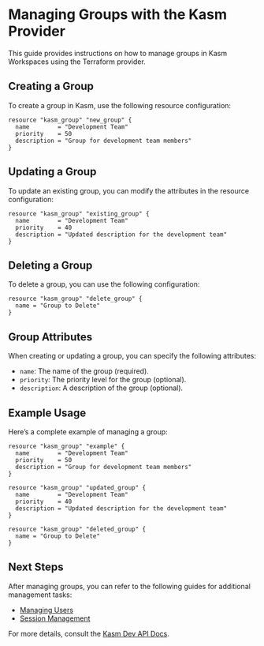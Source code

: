 # Managing Groups with the Kasm Provider

This guide provides instructions on how to manage groups in Kasm Workspaces using the Terraform provider.

## Creating a Group

To create a group in Kasm, use the following resource configuration:

```hcl
resource "kasm_group" "new_group" {
  name        = "Development Team"
  priority    = 50
  description = "Group for development team members"
}
```

## Updating a Group

To update an existing group, you can modify the attributes in the resource configuration:

```hcl
resource "kasm_group" "existing_group" {
  name        = "Development Team"
  priority    = 40
  description = "Updated description for the development team"
}
```

## Deleting a Group

To delete a group, you can use the following configuration:

```hcl
resource "kasm_group" "delete_group" {
  name = "Group to Delete"
}
```

## Group Attributes

When creating or updating a group, you can specify the following attributes:
- `name`: The name of the group (required).
- `priority`: The priority level for the group (optional).
- `description`: A description of the group (optional).

## Example Usage

Here’s a complete example of managing a group:

```hcl
resource "kasm_group" "example" {
  name        = "Development Team"
  priority    = 50
  description = "Group for development team members"
}

resource "kasm_group" "updated_group" {
  name        = "Development Team"
  priority    = 40
  description = "Updated description for the development team"
}

resource "kasm_group" "deleted_group" {
  name = "Group to Delete"
}
```

## Next Steps

After managing groups, you can refer to the following guides for additional management tasks:
- [Managing Users](managing_users.md)
- [Session Management](session_management.md)

For more details, consult the [Kasm Dev API Docs](Kasm%20Dev%20API%20Docs).
